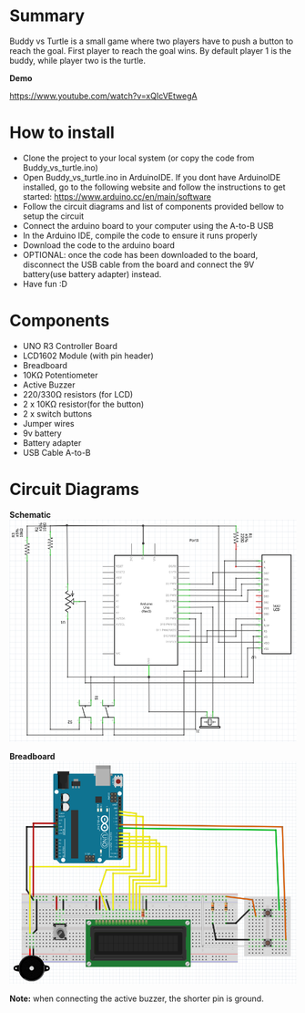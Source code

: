 # Summary

Buddy vs Turtle is a small game where two players have to push a button to reach the goal. First player to reach the goal wins. By default player 1 is the buddy, while player two is the turtle.

**Demo**

https://www.youtube.com/watch?v=xQIcVEtwegA


# How to install

- Clone the project to your local system (or copy the code from Buddy_vs_turtle.ino)
- Open Buddy_vs_turtle.ino in ArduinoIDE. If you dont have ArduinoIDE installed, go to the following website and follow the instructions to get started: https://www.arduino.cc/en/main/software
- Follow the circuit diagrams and list of components provided bellow to setup the circuit
- Connect the arduino board to your computer using the A-to-B USB
- In the Arduino IDE, compile the code to ensure it runs properly
- Download the code to the arduino board
- OPTIONAL: once the code has been downloaded to the board, disconnect the USB cable from the board and connect the 9V battery(use battery adapter) instead.
- Have fun :D


# Components

- UNO R3 Controller Board
- LCD1602 Module (with pin header)
- Breadboard
- 10KΩ Potentiometer
- Active Buzzer
- 220/330Ω resistors (for LCD)
- 2 x 10KΩ resistor(for the button)
- 2 x switch buttons
- Jumper wires
- 9v battery
- Battery adapter
- USB Cable A-to-B

# Circuit Diagrams

**Schematic**
![](/media/buddy_vs_turtle_schematic.PNG)

**Breadboard**
![](/media/budy_vs_turtle_breadboard.PNG)

**Note:** when connecting the active buzzer, the shorter pin is ground.
